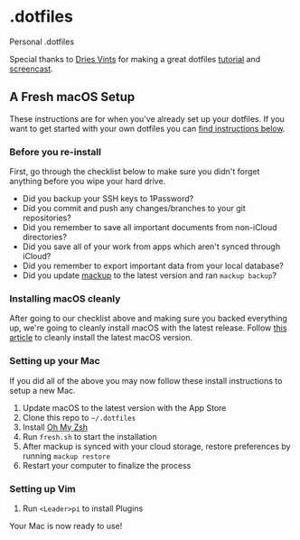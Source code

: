 # .dotfiles

Personal .dotfiles

Special thanks to [Dries Vints](https://github.com/driesvints) for making a great dotfiles [tutorial](https://driesvints.com/blog/getting-started-with-dotfiles) and [screencast](https://laracasts.com/series/guest-spotlight/episodes/1).

## A Fresh macOS Setup

These instructions are for when you've already set up your dotfiles. If you want to get started with your own dotfiles you can [find instructions below](#your-own-dotfiles).

### Before you re-install

First, go through the checklist below to make sure you didn't forget anything before you wipe your hard drive.

- Did you backup your SSH keys to 1Password?
- Did you commit and push any changes/branches to your git repositories?
- Did you remember to save all important documents from non-iCloud directories?
- Did you save all of your work from apps which aren't synced through iCloud?
- Did you remember to export important data from your local database?
- Did you update [mackup](https://github.com/lra/mackup) to the latest version and ran `mackup backup`?

### Installing macOS cleanly

After going to our checklist above and making sure you backed everything up, we're going to cleanly install macOS with the latest release. Follow [this article](https://www.imore.com/how-do-clean-install-macos) to cleanly install the latest macOS version.

### Setting up your Mac

If you did all of the above you may now follow these install instructions to setup a new Mac.

1. Update macOS to the latest version with the App Store
2. Clone this repo to `~/.dotfiles`
3. Install [Oh My Zsh](https://github.com/robbyrussell/oh-my-zsh#getting-started)
4. Run `fresh.sh` to start the installation
5. After mackup is synced with your cloud storage, restore preferences by running `mackup restore`
6. Restart your computer to finalize the process

### Setting up Vim

1. Run `<Leader>pi` to install Plugins

Your Mac is now ready to use!
